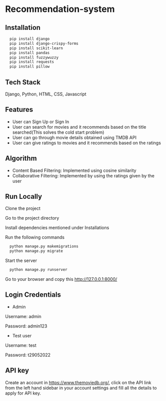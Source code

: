 # Recommendation-system

## Installation

```bash
  pip install django
  pip install django-crispy-forms
  pip install scikit-learn
  pip install pandas
  pip install fuzzywuzzy
  pip install requests
  pip install pillow
```

    
## Tech Stack

Django, Python, HTML, CSS, Javascript


## Features

- User can Sign Up or Sign In
- User can search for movies and it recommends based on the title searched(This solves the cold start problem)
- User can go through movie details obtained using TMDB API
- User can give ratings to movies and it recommends based on the ratings


## Algorithm

- Content Based Filtering: Implemented using cosine similarity
- Collaborative Filtering: Implemented by using the ratings given by the user
## Run Locally

Clone the project 

Go to the project directory

Install dependencies mentioned under Installations

Run the following commands
```bash
  python manage.py makemigrations
  python manage.py migrate
```

Start the server

```bash
  python manage.py runserver
```
Go to your browser and copy this http://127.0.0.1:8000/




## Login Credentials

- Admin

Username: admin

Password: admin123

- Test user

Username: test

Password: t29052022
## API key

Create an account in https://www.themoviedb.org/, click on the API link from the left hand sidebar in your account settings and fill all the details to apply for API key. 
